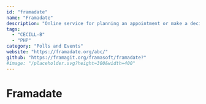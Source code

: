 ```yaml
---
id: "framadate"
name: "Framadate"
description: "Online service for planning an appointment or make a decision quickly and easily: Make a poll, Define dates or subjects to choose, Send the poll link to your friends or colleagues, Discuss and make a decision."
tags:
  - "CECILL-B"
  - "PHP"
category: "Polls and Events"
website: "https://framadate.org/abc/"
github: "https://framagit.org/framasoft/framadate?"
#image: "/placeholder.svg?height=300&width=400"
---
```


# Framadate
